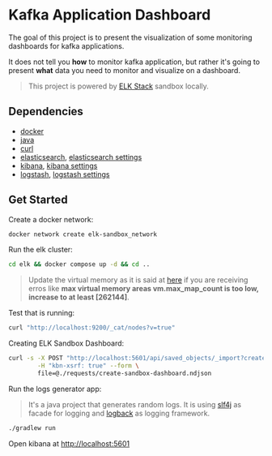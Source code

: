 # Kafka Application Dashboard

The goal of this project is to present the visualization of some monitoring dashboards for kafka applications.

It does not tell you **how** to monitor kafka application, but rather it's going to present **what** data you need to monitor and visualize on a dashboard.

> This project is powered by [ELK Stack](https://www.elastic.co/what-is/elk-stack) sandbox locally.

## Dependencies

- [docker](https://www.docker.com/)
- [java](https://www.java.com/en/download/)
- [curl](https://curl.se/)
- [elasticsearch](https://www.docker.elastic.co/r/elasticsearch), [elasticsearch settings](https://www.elastic.co/guide/en/elasticsearch/reference/master/docker.html)
- [kibana](https://www.docker.elastic.co/r/kibana), [kibana settings](https://www.elastic.co/guide/en/kibana/master/docker.html)
- [logstash](https://www.docker.elastic.co/r/logstash), [logstash settings](https://www.elastic.co/guide/en/logstash/master/docker.html)

## Get Started

Create a docker network:

```sh
docker network create elk-sandbox_network
```

Run the elk cluster:

```sh
cd elk && docker compose up -d && cd ..
```

> Update the virtual memory as it is said at [here](https://www.elastic.co/guide/en/elasticsearch/reference/master/docker.html#_set_vm_max_map_count_to_at_least_262144) if you are receiving erros like **max virtual memory areas vm.max_map_count is too low, increase to at least [262144]**.

Test that is running:

```sh
curl "http://localhost:9200/_cat/nodes?v=true"
```

Creating ELK Sandbox Dashboard:

```sh
curl -s -X POST "http://localhost:5601/api/saved_objects/_import?createNewCopies=true" \
        -H "kbn-xsrf: true" --form \
        file=@./requests/create-sandbox-dashboard.ndjson
```

Run the logs generator app:

> It's a java project that generates random logs. It is using [slf4j](http://www.slf4j.org/) as facade for logging and [logback](http://logback.qos.ch/) as logging framework.

```sh
./gradlew run
```

Open kibana at [http://localhost:5601](http://localhost:5601)